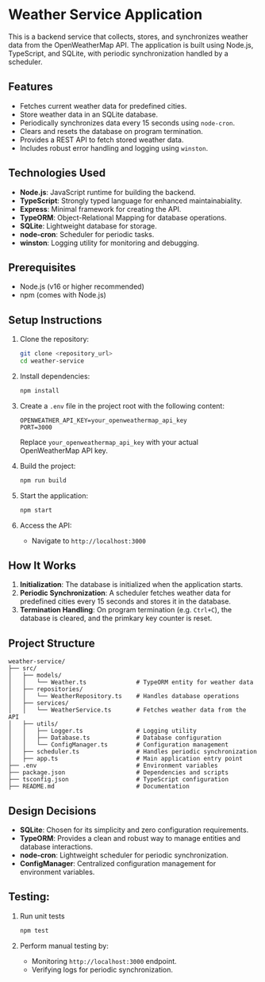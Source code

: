 # Weather Service Application

This is a backend service that collects, stores, and synchronizes weather data from the OpenWeatherMap API. The application is built using Node.js, TypeScript, and SQLite, with periodic synchronization handled by a scheduler.

## Features
- Fetches current weather data for predefined cities.
- Store weather data in an SQLite database.
- Periodically synchronizes data every 15 seconds using `node-cron`.
- Clears and resets the database on program termination.
- Provides a REST API to fetch stored weather data.
- Includes robust error handling and logging using `winston`.

## Technologies Used
- **Node.js**: JavaScript runtime for building the backend.
- **TypeScript**: Strongly typed language for enhanced maintainabiality.
- **Express**: Minimal framework for creating the API.
- **TypeORM**: Object-Relational Mapping for database operations.
- **SQLite**: Lightweight database for storage.
- **node-cron**: Scheduler for periodic tasks.
- **winston**: Logging utility for monitoring and debugging.

## Prerequisites
- Node.js (v16 or higher recommended)
- npm (comes with Node.js)

## Setup Instructions
1. Clone the repository:
    ```bash
    git clone <repository_url>
    cd weather-service
    ```

2. Install dependencies:
    ```bash
    npm install
    ```

3. Create a `.env` file in the project root with the following content:
    ```env
    OPENWEATHER_API_KEY=your_openweathermap_api_key
    PORT=3000
    ```
    Replace `your_openweathermap_api_key` with your actual OpenWeatherMap API key.

4. Build the project:
    ```bash
    npm run build
    ```

5. Start the application:
    ```bash
    npm start
    ```

6. Access the API:
   - Navigate to `http://localhost:3000`

## How It Works
1. **Initialization**: The database is initialized when the application starts.
2. **Periodic Synchronization**: A scheduler fetches weather data for predefined cities every 15 seconds and stores it in the database.
3. **Termination Handling**: On program termination (e.g. `Ctrl+C`), the database is cleared, and the primkary key counter is reset.

## Project Structure
```
weather-service/
├── src/
│   ├── models/
│   │   └── Weather.ts              # TypeORM entity for weather data
│   ├── repositories/
│   │   └── WeatherRepository.ts    # Handles database operations
│   ├── services/
│   │   └── WeatherService.ts       # Fetches weather data from the API
│   ├── utils/
│   │   ├── Logger.ts               # Logging utility
│   │   ├── Database.ts             # Database configuration
│   │   └── ConfigManager.ts        # Configuration management
│   ├── scheduler.ts                # Handles periodic synchronization
│   ├── app.ts                      # Main application entry point
├── .env                            # Environment variables
├── package.json                    # Dependencies and scripts
├── tsconfig.json                   # TypeScript configuration
├── README.md                       # Documentation
```

## Design Decisions
- **SQLite**: Chosen for its simplicity and zero configuration requirements.
- **TypeORM**: Provides a clean and robust way to manage entities and database interactions.
- **node-cron**: Lightweight scheduler for periodic synchronization.
- **ConfigManager**: Centralized configuration management for environment variables.

## Testing:
1. Run unit tests
    ```bash
    npm test
    ```

2. Perform manual testing by:
    - Monitoring `http://localhost:3000` endpoint.
    - Verifying logs for periodic synchronization.